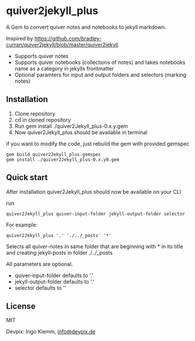 # quiver2jekyll_plus

A Gem to convert quiver notes and notebooks to jekyll markdown. 

Inspired by https://github.com/bradley-curran/quiver2jekyll/blob/master/quiver2jekyll

* Supports quiver notes
* Supports quiver notebooks (collections of notes) and takes notebooks name as a category in jekylls frontmatter
* Optional paramters for input and output folders and selectors (marking notes)



## Installation

1. Clone repository
2. cd in cloned repository
3. Run gem  install ./quiver2Jekyll_plus-0.x.y.gem  
4. Now quiver2Jekyll_plus should be available in terminal

if you want to modify the code, just rebuild the gem with provided gemspec
    
    gem build quiver2Jekyll_plus.gemspec
    gem install ./quiver2Jekyll_plus-0.x.y0.gem





## Quick start

After installation quiver2Jekyll_plus should now be available on your CLI

run

    quiver2Jekyll_plus quiver-input-folder jekyll-output-folder selector 




For example:

    quiver2Jekyll_plus '.' './../_posts' '*' 

Selects all quiver-notes in same folder that are beginning with * in its title and creating jekyll-posts in folder ./../_posts

All parameters are optional.

* quiver-input-folder defaults to '.'
* jekyll-output-folder defaults to '.'
* selector  defaults to '' 




## License

MIT

Devpix: Ingo Klemm, info@devpix.de